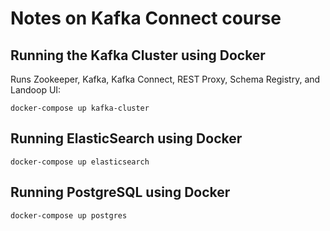 # Notes on Kafka Connect course

## Running the Kafka Cluster using Docker

Runs Zookeeper, Kafka, Kafka Connect, REST Proxy, Schema Registry, and Landoop UI:

    docker-compose up kafka-cluster

## Running ElasticSearch using Docker

    docker-compose up elasticsearch

## Running PostgreSQL using Docker

    docker-compose up postgres
